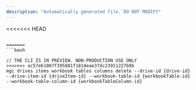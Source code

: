 ```yaml
---
description: "Automatically generated file. DO NOT MODIFY"
---
```


<<<<<<< HEAD
```cli

=======
```bash

// THE CLI IS IN PREVIEW. NON-PRODUCTION USE ONLY
>>>>>>> ac57e61007f395881f1814eae37dc23911227b9b
mgc drives items workbook tables columns delete --drive-id {drive-id} --drive-item-id {driveItem-id} --workbook-table-id {workbookTable-id} --workbook-table-column-id {workbookTableColumn-id}

```